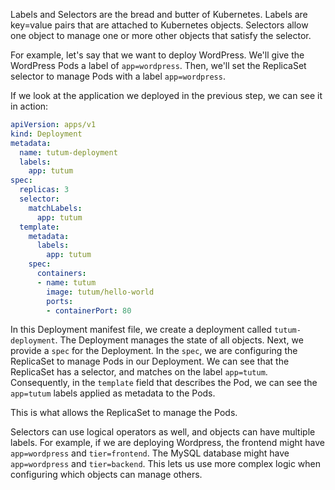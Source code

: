 Labels and Selectors are the bread and butter of Kubernetes. Labels are key=value pairs that are attached to Kubernetes objects. Selectors allow one object to manage one or more other objects that satisfy the selector.

For example, let's say that we want to deploy WordPress. We'll give the WordPress Pods a label of `app=wordpress`. Then, we'll set the ReplicaSet selector to manage Pods with a label `app=wordpress`.

If we look at the application we deployed in the previous step, we can see it in action:

```yaml
apiVersion: apps/v1
kind: Deployment
metadata:
  name: tutum-deployment
  labels:
    app: tutum
spec:
  replicas: 3
  selector:
    matchLabels:
      app: tutum
  template:
    metadata:
      labels:
        app: tutum
    spec:
      containers:
      - name: tutum
        image: tutum/hello-world
        ports:
        - containerPort: 80
```

In this Deployment manifest file, we create a deployment called `tutum-deployment`. The Deployment manages the state of all objects. Next, we provide a `spec` for the Deployment. In the `spec`, we are configuring the ReplicaSet to manage Pods in our Deployment. We can see that the ReplicaSet has a selector, and matches on the label `app=tutum`. Consequently, in the `template` field that describes the Pod, we can see the `app=tutum` labels applied as metadata to the Pods.

This is what allows the ReplicaSet to manage the Pods.

Selectors can use logical operators as well, and objects can have multiple labels. For example, if we are deploying Wordpress, the frontend might have `app=wordpress` and `tier=frontend`. The MySQL database might have `app=wordpress` and `tier=backend`. This lets us use more complex logic when configuring which objects can manage others.
